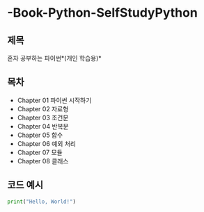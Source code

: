 # -Book-Python-SelfStudyPython
## 제목
혼자 공부하는 파이썬*(개인 학습용)*

## 목차
- Chapter 01 파이썬 시작하기
- Chapter 02 자료형
- Chapter 03 조건문
- Chapter 04 반복문
- Chapter 05 함수
- Chapter 06 예외 처리
- Chapter 07 모듈
- Chapter 08 클래스

## 코드 예시
```python
print("Hello, World!")

